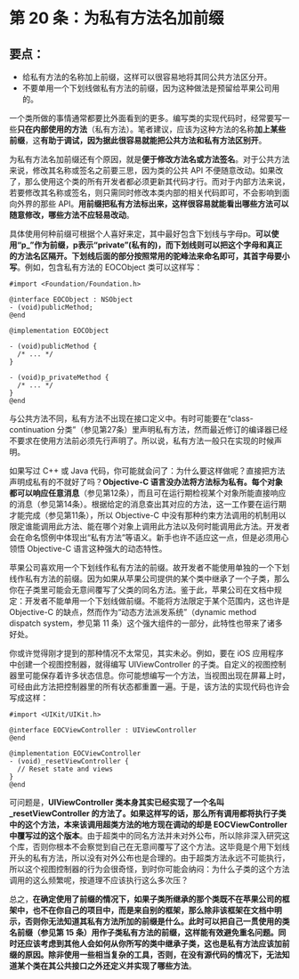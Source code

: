 # 第 20 条：为私有方法名加前缀

## 要点：

* 给私有方法的名称加上前缀，这样可以很容易地将其同公共方法区分开。
* 不要单用一个下划线做私有方法的前缀，因为这种做法是预留给苹果公司用的。

一个类所做的事情通常都要比外面看到的更多。编写类的实现代码时，经常要写一些**只在内部使用的方法**（私有方法）。笔者建议，应该为这种方法的名称**加上某些前缀**，这**有助于调试，因为据此很容易就能把公共方法和私有方法区别开**。

为私有方法名加前缀还有个原因，就是**便于修改方法名或方法签名**。对于公共方法来说，修改其名称或签名之前要三思，因为类的公共 API 不便随意改动。如果改了，那么使用这个类的所有开发者都必须更新其代码才行。而对于内部方法来说，若要修改其名称或签名，则只需同时修改本类内部的相关代码即可，不会影响到面向外界的那些 API。**用前缀把私有方法标出来，这样很容易就能看出哪些方法可以随意修改，哪些方法不应轻易改动**。

具体使用何种前缀可根据个人喜好来定，其中最好包含下划线与字母p。**可以使用“p_”作为前缀，p表示“private”(私有的)，而下划线则可以把这个字母和真正的方法名区隔开。下划线后面的部分按照常用的驼峰法来命名即可，其首字母要小写**。例如，包含私有方法的 EOCObject 类可以这样写：

```
#import <Foundation/Foundation.h>

@interface EOCObject : NSObject
- (void)publicMethod;
@end

@implementation EOCObject

- (void)publicMethod {
  /* ... */
}

- (void)p_privateMethod {
  /* ... */
}
@end
```

与公共方法不同，私有方法不出现在接口定义中。有时可能要在“class-continuation 分类”（参见第27条）里声明私有方法，然而最近修订的编译器已经不要求在使用方法前必须先行声明了。所以说，私有方法一般只在实现的时候声明。

如果写过 C++ 或 Java 代码，你可能就会问了：为什么要这样做呢？直接把方法声明成私有的不就好了吗？**Objective-C 语言没办法将方法标为私有。每个对象都可以响应任意消息**（参见第12条），而且可在运行期检视某个对象所能直接响应的消息（参见第14条）。根据给定的消息查出其对应的方法，这一工作要在运行期才能完成（参见第11条），所以 Objective-C 中没有那种约束方法调用的机制用以限定谁能调用此方法、能在哪个对象上调用此方法以及何时能调用此方法。开发者会在命名惯例中体现出“私有方法”等语义。新手也许不适应这一点，但是必须用心领悟 Objective-C 语言这种强大的动态特性。

苹果公司喜欢用一个下划线作私有方法的前缀。故开发者不能使用单独的一个下划线作私有方法的前缀。因为如果从苹果公司提供的某个类中继承了一个子类，那么你在子类里可能会无意间覆写了父类的同名方法。鉴于此，苹果公司在文档中规定：开发者不能单用一个下划线做前缀。不能将方法限定于某个范围内，这也许是 Objective-C 的缺点，然而作为“动态方法派发系统”（dynamic method dispatch system，参见第 11 条）这个强大组件的一部分，此特性也带来了诸多好处。

你或许觉得刚才提到的那种情况不太常见，其实未必。例如，要在 iOS 应用程序中创建一个视图控制器，就得编写 UIViewController 的子类。自定义的视图控制器里可能保存着许多状态信息。你可能想编写一个方法，当视图出现在屏幕上时，可经由此方法把控制器里的所有状态都重置一遍。于是，该方法的实现代码也许会写成这样：

```
#import <UIKit/UIKit.h>

@interface EOCViewController : UIViewController
@end

@implementation EOCViewController
- (void)_resetViewController {
  // Reset state and views
}
@end
```

可问题是，**UIViewController 类本身其实已经实现了一个名叫_resetViewController 的方法了。如果这样写的话，那么所有调用都将执行子类中的这个方法，本来该调用超类方法的地方现在调动的却是 EOCViewController 中覆写过的这个版本**。由于超类中的同名方法并未对外公布，所以除非深入研究这个库，否则你根本不会察觉到自己在无意间覆写了这个方法。这毕竟是个用下划线开头的私有方法，所以没有对外公布也是合理的。由于超类方法永远不可能执行，所以这个视图控制器的行为会很奇怪，到时你可能会纳闷：为什么子类的这个方法调用的这么频繁呢，按道理不应该执行这么多次压？

总之，**在确定使用了前缀的情况下，如果子类所继承的那个类既不在苹果公司的框架中，也不在你自己的项目中，而是来自别的框架，那么除非该框架在文档中明示，否则你无法知道其私有方法所加的前缀是什么。此时可以把自己一贯使用的类名前缀（参见第 15 条）用作子类私有方法的前缀，这样能有效避免重名问题。同时还应该考虑到其他人会如何从你所写的类中继承子类，这也是私有方法应该加前缀的原因。除非使用一些相当复杂的工具，否则，在没有源代码的情况下，无法知道某个类在其公共接口之外还定义并实现了哪些方法**。






